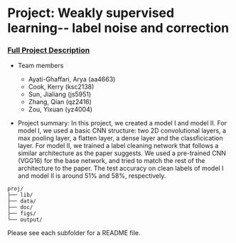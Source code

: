 # Project: Weakly supervised learning-- label noise and correction


### [Full Project Description](doc/project3_desc.md)

+ Team members
	+ Ayati-Ghaffari, Arya (aa4663)
	+ Cook, Kerry (ksc2138)
	+ Sun, Jialiang (js5951)
	+ Zhang, Qian (qz2416)
	+ Zou, Yixuan (yz4004)

+ Project summary: In this project, we created a model I and model II. For model I, we used a basic CNN structure: two 2D convolutional layers, a max pooling layer, a flatten layer, a dense layer and the classficication layer. For model II, we trained a label cleaning network that follows a similar architecture as the paper suggests. We used a pre-trained CNN (VGG16) for the base network, and tried to match the rest of the architecture to the paper. The test accuracy on clean labels of model I and model II is around 51% and 58%, respectively.
	
```
proj/
├── lib/
├── data/
├── doc/
├── figs/
└── output/
```

Please see each subfolder for a README file.
